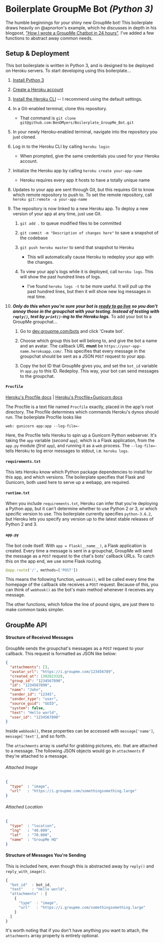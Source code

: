 # Boilerplate GroupMe Bot *(Python 3)*

The humble beginnings for *your* shiny new GroupMe bot! This boilerplate draws heavily on @apnorton's example, which he discusses in depth in his blogpost, ["How I wrote a GroupMe Chatbot in 24 hours"](http://www.apnorton.com/blog/2017/02/28/How-I-wrote-a-Groupme-Chatbot-in-24-hours/). I've added a few functions to abstract away common needs.

## Setup & Deployment

This bot boilerplate is written in Python 3, and is designed to be deployed on Heroku servers. To start developing using this boilerplate...

1. [Install Python 3](https://www.python.org/downloads/)

2. [Create a Heroku account](https://signup.heroku.com/)

3. [Install the Heroku CLI](https://devcenter.heroku.com/articles/heroku-cli#download-and-install) -- I recommend using the default settings.

4. In a Git-enabled terminal, clone this repository.

	- That command is `git clone git@github.com:BenDMyers/Boilerplate_GroupMe_Bot.git`

5. In your newly Heroku-enabled terminal, navigate into the repository you just cloned.

6. Log in to the Heroku CLI by calling `heroku login`

	- When prompted, give the same credentials you used for your Heroku account.

7. Initialize the Heroku app by calling `heroku create your-app-name`

	- Heroku requires every app it hosts to have a totally unique name

8. Updates to your app are sent through Git, but this requires Git to know which remote repository to push to. To set the remote repository, call `heroku git:remote -a your-app-name`

9. The repository is now linked to a new Heroku app. To deploy a new version of your app at any time, just use Git.

	1. `git add .` to queue modified files to be committed

	2. `git commit -m "Description of changes here"` to save a snapshot of the codebase

	3. `git push heroku master` to send that snapshot to Heroku

		- This will automatically cause Heroku to redeploy your app with the changes.

	4. To view your app's logs while it is deployed, call `heroku logs`. This will show the past hundred lines of logs.

		- I've found `heroku logs -t` to be more useful. It will pull up the past hundred lines, but then it will show new log messages in real time.

10. ***Only do this when you're sure your bot is [ready to go live](https://i.memecaptain.com/gend_images/Zi5JCA.jpg) so you don't annoy those in the groupchat with your testing. Instead of testing with `reply()`, test by `print()`-ing to the Heroku logs.*** To add your bot to a GroupMe groupchat...

	1. Go to [dev.groupme.com/bots](https://dev.groupme.com/bots) and click 'Create bot'.

	2. Choose which group this bot will belong to, and give the bot a name and an avatar. The callback URL **must** be `https://your-app-name.herokuapp.com/`. This specifies that every message in the groupchat should be sent as a JSON `POST` request to your app.

	3. Copy the bot ID that GroupMe gives you, and set the `bot_id` variable in `app.py` to this ID. Redeploy. This way, your bot can send messages to the groupchat.

#### `Procfile`

[Heroku's Procfile docs](https://devcenter.heroku.com/articles/procfile) | [Heroku's Procfile+Gunicorn docs](https://devcenter.heroku.com/articles/python-gunicorn)

The Procfile is a text file named `Procfile` exactly, placed in the app's root directory. The Procfile determines which commands Heroku's dynos should run. The boilerplate Procfile looks like

```
web: gunicorn app:app --log-file=-
```

Here, the Procfile tells Heroku to spin up a Gunicorn Python webserver. It's taking the `app` variable (*second* `app`), which is a Flask application, from the `app.py` module (*first* `app`), and running it as a `web` process. The `--log-file=-` tells Heroku to log error messages to stdout, i.e. `heroku logs`.

#### `requirements.txt`

This lets Heroku know which Python package dependencies to install for this app, and which versions. The boilerplate specifies that Flask and Gunicorn, both used here to serve up a webapp, are required.

#### `runtime.txt`

When you include `requirements.txt`, Heroku can infer that you're deploying a Python app, but it can't determine whether to use Python 2 or 3, or which specific version to use. This boilerplate currently specifies `python-3.6.2`, but Heroku lets you specify any version up to the latest stable releases of Python 2 and 3.

#### `app.py`

The bot code itself. With `app = Flask(__name__)`, a Flask application is created. Every time a message is sent in a groupchat, GroupMe will send the message as a `POST` request to the chat's bots' callback URLs. To catch this on the app end, we use some Flask routing.

```python
@app.route('/', methods=['POST'])
```

This means the following function, `webhook()`, will be called every time the homepage of the callback site receives a `POST` request. Because of this, you can think of `webhook()` as the bot's main method whenever it receives any message.

The other functions, which follow the line of pound signs, are just there to make common tasks simpler.

## GroupMe API

#### Structure of Received Messages

GroupMe sends the groupchat's messages as a `POST` request to your callback. This request is formatted as JSON like below:

```json
{
  "attachments": [],
  "avatar_url": "https://i.groupme.com/123456789",
  "created_at": 1302623328,
  "group_id": "1234567890",
  "id": "1234567890",
  "name": "John",
  "sender_id": "12345",
  "sender_type": "user",
  "source_guid": "GUID",
  "system": false,
  "text": "Hello world",
  "user_id": "1234567890"
}
```

Inside `webhook()`, these properties can be accessed with `message['name']`, `message['text']`, and so forth.

The `attachments` array is useful for grabbing pictures, etc. that are attached to a message. The following JSON objects would go in `attachments` if they're attached to a message.

###### Attached Image

```json
{
  "type"  : "image",
  "url"   : "https://i.groupme.com/somethingsomething.large"
}
```

###### Attached Location
```json
{
  "type"  : "location",
  "lng"   : "40.000",
  "lat"   : "70.000",
  "name"  : "GroupMe HQ"
}
```

#### Structure of Messages You're Sending

This is included here, even though this is abstracted away by `reply()` and `reply_with_image()`.

```js
{
  "bot_id"  : bot_id,
  "text"    : "Hello world",
  "attachments" : [
    {
      "type"  : "image",
      "url"   : "https://i.groupme.com/somethingsomething.large"
    }
  ]
}
```

It's worth noting that if you don't have anything you want to attach, the `attachments` array property is entirely optional.